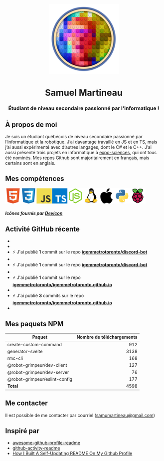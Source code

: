 <div align="middle">
  <img height="225" alt="avatar" src="https://raw.githubusercontent.com/Samuel-Martineau/Samuel-Martineau/master/avatar.png">
  <h1>Samuel Martineau</h1>
  <h3>Étudiant de niveau secondaire passionné par l'informatique !</h3>
</div>

## À propos de moi

Je suis un étudiant québécois de niveau secondaire passionné par l’informatique et la robotique. J’ai davantage travaillé en JS et en TS, mais j’ai aussi expérimenté avec d’autres langages, dont le C# et le C++. J’ai aussi présenté trois projets en informatique à [expo-sciences](https://technoscience.ca/programmes/expo-sciences/), qui ont tous été nominés. Mes repos Github sont majoritairement en français, mais certains sont en anglais.

## Mes compétences

<img alt="HTML5" src="https://raw.githubusercontent.com/devicons/devicon/master/icons/html5/html5-original.svg" width="50" title="HTML5" /><img alt="CSS3" src="https://raw.githubusercontent.com/devicons/devicon/master/icons/css3/css3-original.svg" width="50" title="CSS3" /><img alt="JavaScript" src="https://raw.githubusercontent.com/devicons/devicon/master/icons/javascript/javascript-original.svg" width="50" title="JavaScript" /><img alt="TypeScript" src="https://raw.githubusercontent.com/devicons/devicon/master/icons/typescript/typescript-original.svg" width="50" title="TypeScript" /><img alt="NodeJS" src="https://raw.githubusercontent.com/devicons/devicon/master/icons/nodejs/nodejs-original.svg" width="50" title="NodeJS" /><img alt="Linux" src="https://raw.githubusercontent.com/devicons/devicon/master/icons/linux/linux-original.svg" width="50" title="Linux" /><img alt="Apple" src="https://raw.githubusercontent.com/devicons/devicon/master/icons/apple/apple-original.svg" width="50" title="Apple" /><img alt="Python" src="https://raw.githubusercontent.com/devicons/devicon/master/icons/python/python-original.svg" width="50" title="Python" /><img alt="RaspberryPi" src="https://raw.githubusercontent.com/devicons/devicon/master/icons/raspberrypi/raspberrypi-original.svg" width="50" title="RaspberryPi" />

##### Icônes fournis par [Devicon](https://konpa.github.io/devicon/)

## Activité GitHub récente

-
-
- ⚡ J&#x27;ai publié **1** commit sur le repo [**igemmetrotoronto/discord-bot**](https://github.com/igemmetrotoronto/discord-bot)
-
- ⚡ J&#x27;ai publié **1** commit sur le repo [**igemmetrotoronto/discord-bot**](https://github.com/igemmetrotoronto/discord-bot)
-
- ⚡ J&#x27;ai publié **1** commit sur le repo [**igemmetrotoronto/igemmetrotoronto.github.io**](https://github.com/igemmetrotoronto/igemmetrotoronto.github.io)
-
- ⚡ J&#x27;ai publié **3** commits sur le repo [**igemmetrotoronto/igemmetrotoronto.github.io**](https://github.com/igemmetrotoronto/igemmetrotoronto.github.io)
-

## Mes paquets NPM

| Paquet                        | Nombre de téléchargements |
| ----------------------------- | ------------------------: |
| create-custom-command         |                       912 |
| generator-svelte              |                      3138 |
| rmc-cli                       |                       168 |
| @robot-grimpeur/dev-client    |                       127 |
| @robot-grimpeur/dev-server    |                        76 |
| @robot-grimpeur/eslint-config |                       177 |
| **Total**                     |                      4598 |

## Me contacter

Il est possible de me contacter par courriel ([samumartineau@gmail.com](mailto:samumartineau@gmail.com))

## Inspiré par

- [awesome-github-profile-readme](https://github.com/abhisheknaiidu/awesome-github-profile-readme)
- [github-activity-readme](https://github.com/jamesgeorge007/github-activity-readme)
- [How I Built A Self-Updating README On My Github Profile](https://www.mokkapps.de/blog/how-i-built-a-self-updating-readme-on-my-git-hub-profile/)
